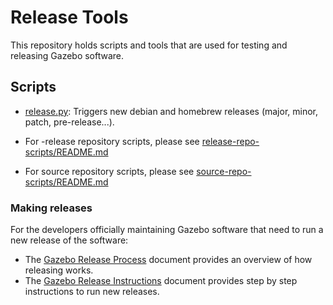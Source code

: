 # Release Tools

This repository holds scripts and tools that are used for testing and releasing
Gazebo software.

## Scripts

* [release.py](release.py): Triggers new debian and homebrew releases (major, minor, patch, pre-release...).

* For -release repository scripts, please see [release-repo-scripts/README.md](release-repo-scripts/README.md)
* For source repository scripts, please see [source-repo-scripts/README.md](source-repo-scripts/README.md)

### Making releases

For the developers officially maintaining Gazebo software that need to run a new release of the software:

 * The [Gazebo Release Process](https://gazebosim.org/docs/garden/release)
   document provides an overview of how releasing works.
 * The [Gazebo Release Instructions](https://gazebosim.org/docs/garden/releases-instructions)
   document provides step by step instructions to run new releases.
